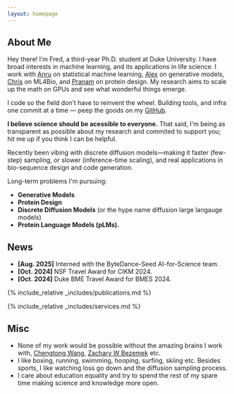```yaml
---
layout: homepage
---
```


## About Me

Hey there! I’m Fred, a third-year Ph.D. student at Duke University. I have broad interests in machine learning, and its applications in life science. I work with [Anru](https://anruzhang.github.io/) on statistical machine learning, [Alex](https://www.alextong.net/) on generative models, [Chris](https://christian.dallago.us/) on ML4Bio, and [Pranam](https://www.chatterjeelab.com/) on protein design. My research aims to scale up the math on GPUs and see what wonderful things emerge.

I code so the field don’t have to reinvent the wheel. Building tools, and infra one commit at a time — peep the goods on my [GitHub](https://github.com/pengzhangzhi). 
 
 **I believe science should be acessible to everyone.** That said, I'm being as transparent as possible about my research and commited to support you; hit me up if you think I can be helpful.

Recently been vibing with discrete diffusion models—making it faster (few-step) sampling, or slower (inference-time scaling), and real applications in bio-sequence design and code generation.

Long-term problems I'm pursuing:
<!-- ## Research Interests -->

- **Generative Models**
-  **Protein Design** 
- **Discrete Diffusion Models** (or the hype name diffusion large langauge models)
- **Protein Language Models (pLMs).** 



## News

- **[Aug. 2025]** Interned with the ByteDance-Seed AI-for-Science team.
- **[Oct. 2024]** NSF Travel Award for CIKM 2024.
- **[Oct. 2024]** Duke BME Travel Award for BMES 2024.




{% include_relative _includes/publications.md %}

{% include_relative _includes/services.md %}


## Misc
 - None of my work would be possible without the amazing brains I work with, [Chengtong Wang](https://github.com/Wangchentong), [Zachary W Bezemek](https://scholars.duke.edu/person/zachary.bezemek/research) etc. 
 - I like boxing, running, swimming, hooping, surfing, skiing etc. Besides sports, I like watching loss go down and the diffusion sampling process.
 - I care about education equality and try to spend the rest of my spare time making science and knowledge more open.
